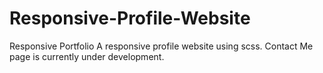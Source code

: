 # Responsive-Profile-Website
Responsive Portfolio
A responsive profile website using scss.
Contact Me page is currently under development.
